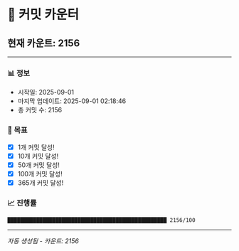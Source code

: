 # 🔢 커밋 카운터

## 현재 카운트: 2156

---

### 📊 정보
- 시작일: 2025-09-01
- 마지막 업데이트: 2025-09-01 02:18:46
- 총 커밋 수: 2156

### 🎯 목표
- [x] 1개 커밋 달성!
- [x] 10개 커밋 달성!
- [x] 50개 커밋 달성!
- [x] 100개 커밋 달성!
- [x] 365개 커밋 달성!

### 📈 진행률
```
██████████████████████████████████████████████████ 2156/100
```

---
*자동 생성됨 - 카운트: 2156*
